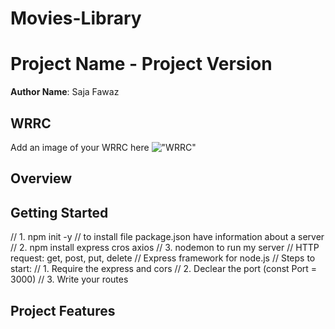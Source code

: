 # Movies-Library
# Project Name - Project Version

**Author Name**: Saja Fawaz

## WRRC
Add an image of your WRRC here
!["WRRC"](./home/saja/Movies-Library/images/wrrc.jpeg)

## Overview

## Getting Started
<!-- What are the steps that a user must take in order to build this app on their own machine and get it running? -->
// 1. npm init -y // to install file package.json have information about a server
// 2. npm install express cros axios 
// 3. nodemon to run my server
// HTTP request: get, post, put, delete 
// Express framework for node.js 
// Steps to start:
// 1. Require the express and cors 
// 2. Declear the port (const Port = 3000)
// 3. Write your routes 

## Project Features
<!-- What are the features included in you app -->
